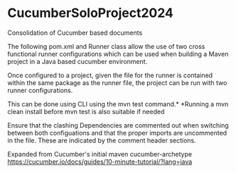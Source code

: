# CucumberSoloProject2024
Consolidation of Cucumber based documents

The following pom.xml and Runner class allow the use of two cross functional runner configurations which can be used when building a Maven project in a Java based cucumber environment. 

Once configured to a project, given the file for the runner is contained within the same package as the runner file, the project can be run with two runner configurations.

This can be done using CLI using the mvn test command.*
*Running a mvn clean install before mvn test is also suitable if needed

Ensure that the clashing Dependencies are commented out when switching between both configuations and that the proper imports are uncommented in the file. These are indicated by the comment header sections.



Expanded from Cucumber's initial maven cucumber-archetype https://cucumber.io/docs/guides/10-minute-tutorial/?lang=java
